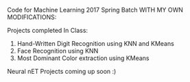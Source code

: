 Code for Machine Learning 2017 Spring Batch WITH MY OWN MODIFICATIONS:

Projects completed In Class:

1. Hand-Written Digit Recognition using KNN and KMeans
2. Face Recognition using KNN
3. Most Dominant Color extraction using KMeans

Neural nET Projects coming up soon :)